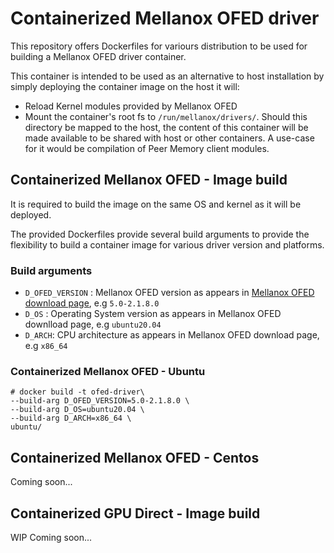 # Containerized Mellanox OFED driver

This repository offers Dockerfiles for variours distribution to be used for building a Mellanox OFED driver container.

This container is intended to be used as an alternative to host installation by simply deploying
the container image on the host it will:
* Reload Kernel modules provided by Mellanox OFED
* Mount the container's root fs to `/run/mellanox/drivers/`. Should this directory be mapped to the host,
the content of this container will be made available to be shared with host or other containers. A use-case for it
would be compilation of Peer Memory client modules.


## Containerized Mellanox OFED - Image build

It is required to build the image on the same OS and kernel as it will be deployed.

The provided Dockerfiles provide several build arguments to provide the flexibility to build
a container image for various driver version and platforms.

### Build arguments

- `D_OFED_VERSION` : Mellanox OFED version as appears in [Mellanox OFED download page](https://www.mellanox.com/products/infiniband-drivers/linux/mlnx_ofed),
e.g `5.0-2.1.8.0`
- `D_OS` : Operating System version as appears in Mellanox OFED downlload page, e.g `ubuntu20.04`
- `D_ARCH`: CPU architecture as appears in Mellanox OFED download page, e.g `x86_64` 

### Containerized Mellanox OFED - Ubuntu

```
# docker build -t ofed-driver\
--build-arg D_OFED_VERSION=5.0-2.1.8.0 \
--build-arg D_OS=ubuntu20.04 \
--build-arg D_ARCH=x86_64 \
ubuntu/
```

## Containerized Mellanox OFED - Centos

Coming soon...

## Containerized GPU Direct - Image build

WIP Coming soon...